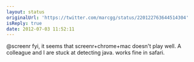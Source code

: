 ```yaml
---
layout: status
originalUrl: 'https://twitter.com/marcgg/status/220122763644514304'
isReply: true
date: 2012-07-03 11:52:11
---
```


@screenr fyi, it seems that screenr+chrome+mac doesn't play well. A colleague and I are stuck at detecting java. works fine in safari.
